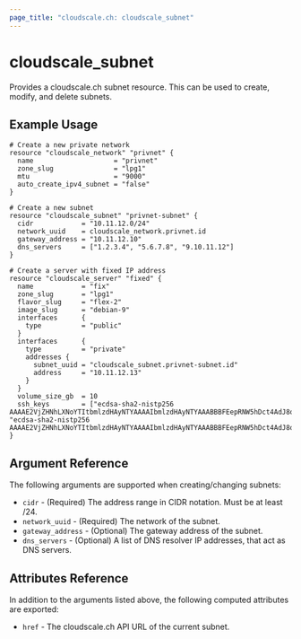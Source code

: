 ```yaml
---
page_title: "cloudscale.ch: cloudscale_subnet"
---
```


# cloudscale\_subnet

Provides a cloudscale.ch subnet resource. This can be used to create, modify, and delete subnets.

## Example Usage

```hcl
# Create a new private network
resource "cloudscale_network" "privnet" {
  name                    = "privnet"
  zone_slug               = "lpg1"
  mtu                     = "9000"
  auto_create_ipv4_subnet = "false"
}

# Create a new subnet
resource "cloudscale_subnet" "privnet-subnet" {
  cidr         	  = "10.11.12.0/24"
  network_uuid 	  = cloudscale_network.privnet.id
  gateway_address = "10.11.12.10"
  dns_servers     = ["1.2.3.4", "5.6.7.8", "9.10.11.12"]
}

# Create a server with fixed IP address
resource "cloudscale_server" "fixed" {
  name            = "fix"
  zone_slug       = "lpg1"
  flavor_slug     = "flex-2"
  image_slug      = "debian-9"
  interfaces      {
    type          = "public"
  }
  interfaces      {
    type          = "private"
    addresses {
      subnet_uuid = "cloudscale_subnet.privnet-subnet.id"     
      address     = "10.11.12.13"
    }
  }
  volume_size_gb  = 10
  ssh_keys        = ["ecdsa-sha2-nistp256 AAAAE2VjZHNhLXNoYTItbmlzdHAyNTYAAAAIbmlzdHAyNTYAAABBBFEepRNW5hDct4AdJ8oYsb4lNP5E9XY5fnz3ZvgNCEv7m48+bhUjJXUPuamWix3zigp2lgJHC6SChI/okJ41GUY=", "ecdsa-sha2-nistp256 AAAAE2VjZHNhLXNoYTItbmlzdHAyNTYAAAAIbmlzdHAyNTYAAABBBFEepRNW5hDct4AdJ8oYsb4lNP5E9XY5fnz3ZvgNCEv7m48+bhUjJXUPuamWix3zigp2lgJHC6SChI/okJ41GUY="]
}
```

## Argument Reference

The following arguments are supported when creating/changing subnets:

* `cidr` - (Required) The address range in CIDR notation. Must be at least /24.
* `network_uuid` - (Required) The network of the subnet.
* `gateway_address` - (Optional) The gateway address of the subnet.
* `dns_servers` - (Optional) A list of DNS resolver IP addresses, that act as DNS servers.


## Attributes Reference

In addition to the arguments listed above, the following computed attributes are exported:

* `href` - The cloudscale.ch API URL of the current subnet.
